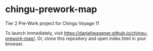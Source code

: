 # chingu-prework-map
Tier 2 Pre-Work project for Chingu Voyage 11

To launch immediately, visit https://danieljwagener.github.io/chingu-prework-map/. Or, clone this repository and open index.html in your browser. 
